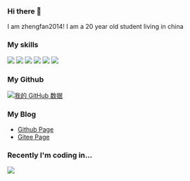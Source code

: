 ### Hi there 👋
  I am zhengfan2014! I am a 20 year old student living in china
### My skills
[![](https://img.shields.io/badge/-CSS3-1572B6?style=flat-square&logo=css3&logoColor=white)](https://www.w3.org/Style/CSS/)
[![](https://img.shields.io/badge/-HTML5-E34F26?style=flat-square&logo=html5&logoColor=white)](https://html.spec.whatwg.org/)
[![](https://img.shields.io/badge/-JavaScript-f7e018?style=flat-square&logo=javascript&logoColor=white)](https://www.ecma-international.org/)
[![](https://img.shields.io/badge/-Docker-2496ED?style=flat-square&logo=docker&logoColor=ffffff)](https://www.docker.com/)
[![](https://img.shields.io/badge/-Git-f05032?style=flat-square&logo=git&logoColor=white)](https://git-scm.com/)
[![](https://img.shields.io/badge/-Vue.js-4fc08d?style=flat-square&logo=vue.js&logoColor=ffffff)](https://vuejs.org/)


### My Github
[![我的 GitHub 数据](https://github-readme-stats.vercel.app/api?username=zhengfan2014)]()

### My Blog
 - [Github Page](https://zhengfan2014.github.io/)
 - [Gitee Page](https://zhengfan2014.gitee.io/)

### Recently I'm coding in...
[![](https://codestats-readme.wegfan.cn/history-graph/zhengfan2014?width=850&height=300&timezone=08:00&history_days=20&max_languages=12&language_colors=["3e4053","f15854","5da5da","faa43a","60bd68","f17cb0","b2912f","00897b","b276b2","ffc0cb","cddc39","7e57c2","bdbdbd"])](https://codestats.net/users/zhengfan2014)
